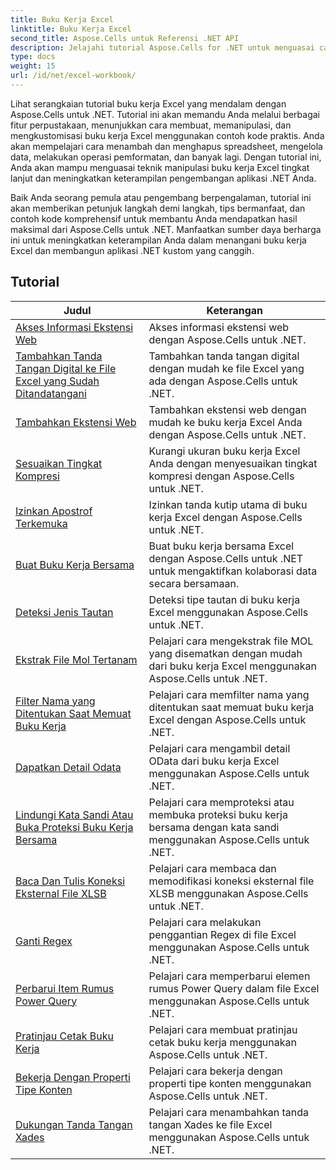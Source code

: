 ```yaml
---
title: Buku Kerja Excel
linktitle: Buku Kerja Excel
second_title: Aspose.Cells untuk Referensi .NET API
description: Jelajahi tutorial Aspose.Cells for .NET untuk menguasai cara bekerja dengan buku kerja Excel menggunakan contoh kode langkah demi langkah.
type: docs
weight: 15
url: /id/net/excel-workbook/
---
```

Lihat serangkaian tutorial buku kerja Excel yang mendalam dengan Aspose.Cells untuk .NET. Tutorial ini akan memandu Anda melalui berbagai fitur perpustakaan, menunjukkan cara membuat, memanipulasi, dan mengkustomisasi buku kerja Excel menggunakan contoh kode praktis. Anda akan mempelajari cara menambah dan menghapus spreadsheet, mengelola data, melakukan operasi pemformatan, dan banyak lagi. Dengan tutorial ini, Anda akan mampu menguasai teknik manipulasi buku kerja Excel tingkat lanjut dan meningkatkan keterampilan pengembangan aplikasi .NET Anda.

Baik Anda seorang pemula atau pengembang berpengalaman, tutorial ini akan memberikan petunjuk langkah demi langkah, tips bermanfaat, dan contoh kode komprehensif untuk membantu Anda mendapatkan hasil maksimal dari Aspose.Cells untuk .NET. Manfaatkan sumber daya berharga ini untuk meningkatkan keterampilan Anda dalam menangani buku kerja Excel dan membangun aplikasi .NET kustom yang canggih.

## Tutorial 
| Judul | Keterangan |
| --- | --- |
| [Akses Informasi Ekstensi Web](./access-web-extension-information/) | Akses informasi ekstensi web dengan Aspose.Cells untuk .NET. |  
| [Tambahkan Tanda Tangan Digital ke File Excel yang Sudah Ditandatangani](./add-digital-signature-to-an-already-signed-excel-file/) | Tambahkan tanda tangan digital dengan mudah ke file Excel yang ada dengan Aspose.Cells untuk .NET. |  
| [Tambahkan Ekstensi Web](./add-web-extension/) | Tambahkan ekstensi web dengan mudah ke buku kerja Excel Anda dengan Aspose.Cells untuk .NET. |  
| [Sesuaikan Tingkat Kompresi](./adjust-compression-level/) | Kurangi ukuran buku kerja Excel Anda dengan menyesuaikan tingkat kompresi dengan Aspose.Cells untuk .NET. |  
| [Izinkan Apostrof Terkemuka](./allow-leading-apostrophe/) | Izinkan tanda kutip utama di buku kerja Excel dengan Aspose.Cells untuk .NET. |  
| [Buat Buku Kerja Bersama](./create-shared-workbook/) | Buat buku kerja bersama Excel dengan Aspose.Cells untuk .NET untuk mengaktifkan kolaborasi data secara bersamaan. |  
| [Deteksi Jenis Tautan](./detect-link-types/) | Deteksi tipe tautan di buku kerja Excel menggunakan Aspose.Cells untuk .NET. |  
| [Ekstrak File Mol Tertanam](./extract-embedded-mol-file/) | Pelajari cara mengekstrak file MOL yang disematkan dengan mudah dari buku kerja Excel menggunakan Aspose.Cells untuk .NET. |  
| [Filter Nama yang Ditentukan Saat Memuat Buku Kerja](./filter-defined-names-while-loading-workbook/) | Pelajari cara memfilter nama yang ditentukan saat memuat buku kerja Excel dengan Aspose.Cells untuk .NET. |  
| [Dapatkan Detail Odata](./get-odata-details/) | Pelajari cara mengambil detail OData dari buku kerja Excel menggunakan Aspose.Cells untuk .NET. |  
| [Lindungi Kata Sandi Atau Buka Proteksi Buku Kerja Bersama](./password-protect-or-unprotect-shared-workbook/) | Pelajari cara memproteksi atau membuka proteksi buku kerja bersama dengan kata sandi menggunakan Aspose.Cells untuk .NET. |  
| [Baca Dan Tulis Koneksi Eksternal File XLSB](./read-and-write-external-connection-of-xlsb-file/) | Pelajari cara membaca dan memodifikasi koneksi eksternal file XLSB menggunakan Aspose.Cells untuk .NET. |  
| [Ganti Regex](./regex-replace/) | Pelajari cara melakukan penggantian Regex di file Excel menggunakan Aspose.Cells untuk .NET. |  
| [Perbarui Item Rumus Power Query](./update-power-query-formula-item/) | Pelajari cara memperbarui elemen rumus Power Query dalam file Excel menggunakan Aspose.Cells untuk .NET. |  
| [Pratinjau Cetak Buku Kerja](./workbook-print-preview/) | Pelajari cara membuat pratinjau cetak buku kerja menggunakan Aspose.Cells untuk .NET. |  
| [Bekerja Dengan Properti Tipe Konten](./working-with-content-type-properties/) | Pelajari cara bekerja dengan properti tipe konten menggunakan Aspose.Cells untuk .NET. |  
| [Dukungan Tanda Tangan Xades](./xades-signature-support/) | Pelajari cara menambahkan tanda tangan Xades ke file Excel menggunakan Aspose.Cells untuk .NET. |  